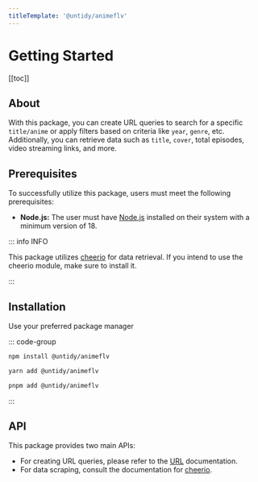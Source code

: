 ```yaml
---
titleTemplate: '@untidy/animeflv'
---
```


# Getting Started

[[toc]]

## About

With this package, you can create URL queries to search for a specific `title/anime` or apply
filters based on criteria like `year`, `genre`, etc. Additionally, you can retrieve data such as
`title`, `cover`, total episodes, video streaming links, and more.

## Prerequisites

To successfully utilize this package, users must meet the following prerequisites:

- **Node.js:** The user must have [Node.js](https://nodejs.org) installed on their system with a
  minimum version of 18.

::: info INFO

This package utilizes [cheerio](https://github.com/cheeriojs/cheerio) for data retrieval. If you
intend to use the cheerio module, make sure to install it.

:::

## Installation

Use your preferred package manager

::: code-group

```bash [npm]
npm install @untidy/animeflv
```

```bash [yarn]
yarn add @untidy/animeflv
```

```bash [pnpm]
pnpm add @untidy/animeflv
```

:::

## API

This package provides two main APIs:

- For creating URL queries, please refer to the [URL](/animeflv/url) documentation.
- For data scraping, consult the documentation for [cheerio](/animeflv/cheerio).
